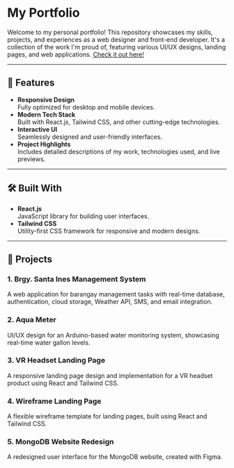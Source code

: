 # My Portfolio

Welcome to my personal portfolio! This repository showcases my skills, projects, and experiences as a web designer and front-end developer. It's a collection of the work I'm proud of, featuring various UI/UX designs, landing pages, and web applications.
[Check it out here!](https://edgiegarcia.netlify.app/)

---

## 🚀 Features

- **Responsive Design**  
  Fully optimized for desktop and mobile devices.
- **Modern Tech Stack**  
  Built with React.js, Tailwind CSS, and other cutting-edge technologies.
- **Interactive UI**  
  Seamlessly designed and user-friendly interfaces.
- **Project Highlights**  
  Includes detailed descriptions of my work, technologies used, and live previews.

---

## 🛠️ Built With

- **React.js**  
  JavaScript library for building user interfaces.
- **Tailwind CSS**  
  Utility-first CSS framework for responsive and modern designs.

---

## 📂 Projects

### 1. **Brgy. Santa Ines Management System**

A web application for barangay management tasks with real-time database, authentication, cloud storage, Weather API, SMS, and email integration.

### 2. **Aqua Meter**

UI/UX design for an Arduino-based water monitoring system, showcasing real-time water gallon levels.

### 3. **VR Headset Landing Page**

A responsive landing page design and implementation for a VR headset product using React and Tailwind CSS.

### 4. **Wireframe Landing Page**

A flexible wireframe template for landing pages, built using React and Tailwind CSS.

### 5. **MongoDB Website Redesign**

A redesigned user interface for the MongoDB website, created with Figma.
